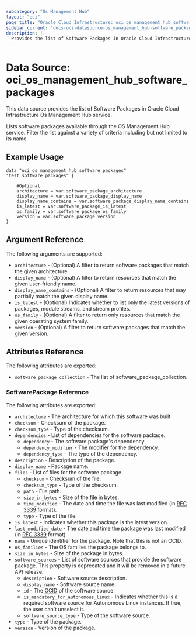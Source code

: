 ```yaml
---
subcategory: "Os Management Hub"
layout: "oci"
page_title: "Oracle Cloud Infrastructure: oci_os_management_hub_software_packages"
sidebar_current: "docs-oci-datasource-os_management_hub-software_packages"
description: |-
  Provides the list of Software Packages in Oracle Cloud Infrastructure Os Management Hub service
---
```


# Data Source: oci_os_management_hub_software_packages
This data source provides the list of Software Packages in Oracle Cloud Infrastructure Os Management Hub service.

Lists software packages available through the OS Management Hub service.  Filter the list against a variety of criteria 
including but not limited to its name.


## Example Usage

```hcl
data "oci_os_management_hub_software_packages" "test_software_packages" {

	#Optional
	architecture = var.software_package_architecture
	display_name = var.software_package_display_name
	display_name_contains = var.software_package_display_name_contains
	is_latest = var.software_package_is_latest
	os_family = var.software_package_os_family
	version = var.software_package_version
}
```

## Argument Reference

The following arguments are supported:

* `architecture` - (Optional) A filter to return software packages that match the given architecture.
* `display_name` - (Optional) A filter to return resources that match the given user-friendly name.
* `display_name_contains` - (Optional) A filter to return resources that may partially match the given display name.
* `is_latest` - (Optional) Indicates whether to list only the latest versions of packages, module streams, and stream profiles.
* `os_family` - (Optional) A filter to return only resources that match the given operating system family.
* `version` - (Optional) A filter to return software packages that match the given version.


## Attributes Reference

The following attributes are exported:

* `software_package_collection` - The list of software_package_collection.

### SoftwarePackage Reference

The following attributes are exported:

* `architecture` - The architecture for which this software was built
* `checksum` - Checksum of the package.
* `checksum_type` - Type of the checksum.
* `dependencies` - List of dependencies for the software package.
	* `dependency` - The software package's dependency.
	* `dependency_modifier` - The modifier for the dependency.
	* `dependency_type` - The type of the dependency.
* `description` - Description of the package.
* `display_name` - Package name.
* `files` - List of files for the software package.
	* `checksum` - Checksum of the file.
	* `checksum_type` - Type of the checksum.
	* `path` - File path.
	* `size_in_bytes` - Size of the file in bytes.
	* `time_modified` - The date and time the file was last modified (in [RFC 3339](https://tools.ietf.org/rfc/rfc3339) format). 
	* `type` - Type of the file.
* `is_latest` - Indicates whether this package is the latest version.
* `last_modified_date` - The date and time the package was last modified (in [RFC 3339](https://tools.ietf.org/rfc/rfc3339) format).
* `name` - Unique identifier for the package. Note that this is not an OCID.
* `os_families` - The OS families the package belongs to.
* `size_in_bytes` - Size of the package in bytes.
* `software_sources` - List of software sources that provide the software package. This property is deprecated and it will be removed in a future API release.
	* `description` - Software source description.
	* `display_name` - Software source name.
	* `id` - The [OCID](https://docs.cloud.oracle.com/iaas/Content/General/Concepts/identifiers.htm) of the software source.
	* `is_mandatory_for_autonomous_linux` - Indicates whether this is a required software source for Autonomous Linux instances. If true, the user can't unselect it.
	* `software_source_type` - Type of the software source.
* `type` - Type of the package.
* `version` - Version of the package.


